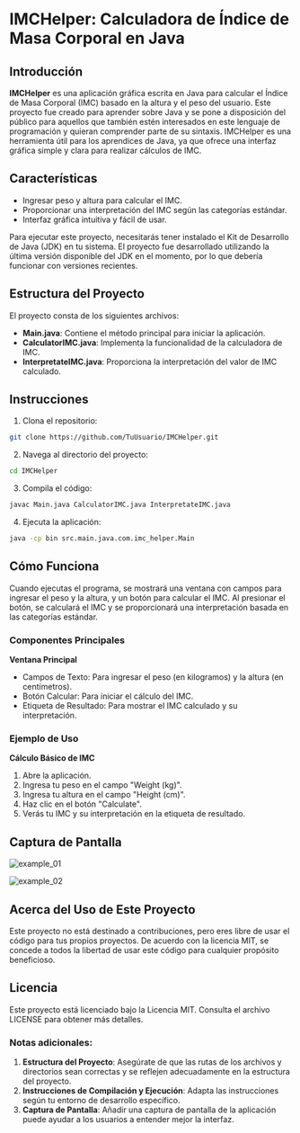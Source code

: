 # IMCHelper: Calculadora de Índice de Masa Corporal en Java

## Introducción

**IMCHelper** es una aplicación gráfica escrita en Java para calcular el Índice de Masa Corporal (IMC) basado en la altura y el peso del usuario. Este proyecto fue creado para aprender sobre Java y se pone a disposición del público para aquellos que también estén interesados en este lenguaje de programación y quieran comprender parte de su sintaxis. IMCHelper es una herramienta útil para los aprendices de Java, ya que ofrece una interfaz gráfica simple y clara para realizar cálculos de IMC.

## Características

* Ingresar peso y altura para calcular el IMC.
* Proporcionar una interpretación del IMC según las categorías estándar.
* Interfaz gráfica intuitiva y fácil de usar.

Para ejecutar este proyecto, necesitarás tener instalado el Kit de Desarrollo de Java (JDK) en tu sistema. El proyecto fue desarrollado utilizando la última versión disponible del JDK en el momento, por lo que debería funcionar con versiones recientes.

## Estructura del Proyecto

El proyecto consta de los siguientes archivos:

* **Main.java**: Contiene el método principal para iniciar la aplicación.
* **CalculatorIMC.java**: Implementa la funcionalidad de la calculadora de IMC.
* **InterpretateIMC.java**: Proporciona la interpretación del valor de IMC calculado.

## Instrucciones

1. Clona el repositorio:

```sh
git clone https://github.com/TuUsuario/IMCHelper.git
```

2. Navega al directorio del proyecto:
```sh
cd IMCHelper
```

3. Compila el código:
```sh
javac Main.java CalculatorIMC.java InterpretateIMC.java
```

4. Ejecuta la aplicación:
```sh
java -cp bin src.main.java.com.imc_helper.Main
```

## Cómo Funciona

Cuando ejecutas el programa, se mostrará una ventana con campos para ingresar el peso y la altura, y un botón para calcular el IMC. Al presionar el botón, se calculará el IMC y se proporcionará una interpretación basada en las categorías estándar.

### Componentes Principales

**Ventana Principal**

* Campos de Texto: Para ingresar el peso (en kilogramos) y la altura (en centímetros).
* Botón Calcular: Para iniciar el cálculo del IMC.
* Etiqueta de Resultado: Para mostrar el IMC calculado y su interpretación.

### Ejemplo de Uso

**Cálculo Básico de IMC**

1. Abre la aplicación.
2. Ingresa tu peso en el campo "Weight (kg)".
3. Ingresa tu altura en el campo "Height (cm)".
4. Haz clic en el botón "Calculate".
5. Verás tu IMC y su interpretación en la etiqueta de resultado.

## Captura de Pantalla

![example_01](https://github.com/Angcroft/IMCHelper/assets/69369902/0b991c6d-997d-4c24-9080-3eb4b829025d)

![example_02](https://github.com/Angcroft/IMCHelper/assets/69369902/2133be2b-5ea9-4466-8b15-e0b704687a0d)


## Acerca del Uso de Este Proyecto
Este proyecto no está destinado a contribuciones, pero eres libre de usar el código para tus propios proyectos. De acuerdo con la licencia MIT, se concede a todos la libertad de usar este código para cualquier propósito beneficioso.

## Licencia
Este proyecto está licenciado bajo la Licencia MIT. Consulta el archivo LICENSE para obtener más detalles.

### Notas adicionales:

1. **Estructura del Proyecto**: Asegúrate de que las rutas de los archivos y directorios sean correctas y se reflejen adecuadamente en la estructura del proyecto.
2. **Instrucciones de Compilación y Ejecución**: Adapta las instrucciones según tu entorno de desarrollo específico.
3. **Captura de Pantalla**: Añadir una captura de pantalla de la aplicación puede ayudar a los usuarios a entender mejor la interfaz.
